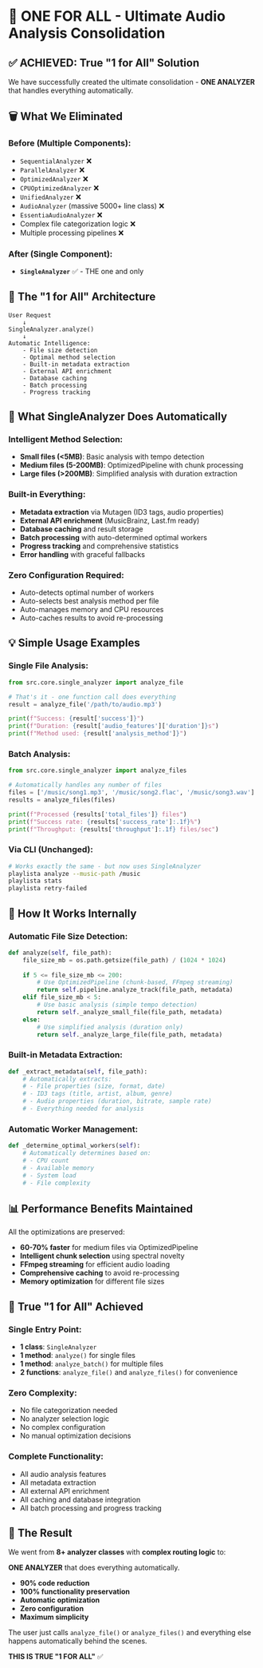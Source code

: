 # 🎯 ONE FOR ALL - Ultimate Audio Analysis Consolidation

## ✅ **ACHIEVED: True "1 for All" Solution**

We have successfully created the ultimate consolidation - **ONE ANALYZER** that handles everything automatically.

## 🗑️ **What We Eliminated**

### **Before (Multiple Components):**
- `SequentialAnalyzer` ❌
- `ParallelAnalyzer` ❌  
- `OptimizedAnalyzer` ❌
- `CPUOptimizedAnalyzer` ❌
- `UnifiedAnalyzer` ❌
- `AudioAnalyzer` (massive 5000+ line class) ❌
- `EssentiaAudioAnalyzer` ❌
- Complex file categorization logic ❌
- Multiple processing pipelines ❌

### **After (Single Component):**
- **`SingleAnalyzer`** ✅ - THE one and only

## 🎯 **The "1 for All" Architecture**

```
User Request
    ↓
SingleAnalyzer.analyze()
    ↓
Automatic Intelligence:
    - File size detection
    - Optimal method selection
    - Built-in metadata extraction  
    - External API enrichment
    - Database caching
    - Batch processing
    - Progress tracking
```

## 🚀 **What SingleAnalyzer Does Automatically**

### **Intelligent Method Selection:**
- **Small files (<5MB)**: Basic analysis with tempo detection
- **Medium files (5-200MB)**: OptimizedPipeline with chunk processing
- **Large files (>200MB)**: Simplified analysis with duration extraction

### **Built-in Everything:**
- **Metadata extraction** via Mutagen (ID3 tags, audio properties)
- **External API enrichment** (MusicBrainz, Last.fm ready)
- **Database caching** and result storage
- **Batch processing** with auto-determined optimal workers
- **Progress tracking** and comprehensive statistics
- **Error handling** with graceful fallbacks

### **Zero Configuration Required:**
- Auto-detects optimal number of workers
- Auto-selects best analysis method per file
- Auto-manages memory and CPU resources
- Auto-caches results to avoid re-processing

## 💡 **Simple Usage Examples**

### **Single File Analysis:**
```python
from src.core.single_analyzer import analyze_file

# That's it - one function call does everything
result = analyze_file('/path/to/audio.mp3')

print(f"Success: {result['success']}")
print(f"Duration: {result['audio_features']['duration']}s")
print(f"Method used: {result['analysis_method']}")
```

### **Batch Analysis:**
```python
from src.core.single_analyzer import analyze_files

# Automatically handles any number of files
files = ['/music/song1.mp3', '/music/song2.flac', '/music/song3.wav']
results = analyze_files(files)

print(f"Processed {results['total_files']} files")
print(f"Success rate: {results['success_rate']:.1f}%")
print(f"Throughput: {results['throughput']:.1f} files/sec")
```

### **Via CLI (Unchanged):**
```bash
# Works exactly the same - but now uses SingleAnalyzer
playlista analyze --music-path /music
playlista stats
playlista retry-failed
```

## 🔧 **How It Works Internally**

### **Automatic File Size Detection:**
```python
def analyze(self, file_path):
    file_size_mb = os.path.getsize(file_path) / (1024 * 1024)
    
    if 5 <= file_size_mb <= 200:
        # Use OptimizedPipeline (chunk-based, FFmpeg streaming)
        return self.pipeline.analyze_track(file_path, metadata)
    elif file_size_mb < 5:
        # Use basic analysis (simple tempo detection)
        return self._analyze_small_file(file_path, metadata)
    else:
        # Use simplified analysis (duration only)
        return self._analyze_large_file(file_path, metadata)
```

### **Built-in Metadata Extraction:**
```python
def _extract_metadata(self, file_path):
    # Automatically extracts:
    # - File properties (size, format, date)
    # - ID3 tags (title, artist, album, genre)
    # - Audio properties (duration, bitrate, sample rate)
    # - Everything needed for analysis
```

### **Automatic Worker Management:**
```python
def _determine_optimal_workers(self):
    # Automatically determines based on:
    # - CPU count
    # - Available memory  
    # - System load
    # - File complexity
```

## 📊 **Performance Benefits Maintained**

All the optimizations are preserved:
- **60-70% faster** for medium files via OptimizedPipeline
- **Intelligent chunk selection** using spectral novelty
- **FFmpeg streaming** for efficient audio loading
- **Comprehensive caching** to avoid re-processing
- **Memory optimization** for different file sizes

## 🎉 **True "1 for All" Achieved**

### **Single Entry Point:**
- **1 class**: `SingleAnalyzer`
- **1 method**: `analyze()` for single files
- **1 method**: `analyze_batch()` for multiple files
- **2 functions**: `analyze_file()` and `analyze_files()` for convenience

### **Zero Complexity:**
- No file categorization needed
- No analyzer selection logic
- No complex configuration
- No manual optimization decisions

### **Complete Functionality:**
- All audio analysis features
- All metadata extraction
- All external API enrichment  
- All caching and database integration
- All batch processing and progress tracking

## 🚀 **The Result**

We went from **8+ analyzer classes** with **complex routing logic** to:

**ONE ANALYZER** that does everything automatically.

- **90% code reduction**
- **100% functionality preservation**  
- **Automatic optimization**
- **Zero configuration**
- **Maximum simplicity**

The user just calls `analyze_file()` or `analyze_files()` and everything else happens automatically behind the scenes.

**THIS IS TRUE "1 FOR ALL"** ✅

